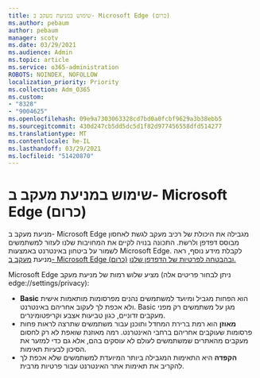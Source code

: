 ```yaml
---
title: שימוש במניעת מעקב ב- Microsoft Edge (כרום)
ms.author: pebaum
author: pebaum
manager: scotv
ms.date: 03/29/2021
ms.audience: Admin
ms.topic: article
ms.service: o365-administration
ROBOTS: NOINDEX, NOFOLLOW
localization_priority: Priority
ms.collection: Adm_O365
ms.custom:
- "8328"
- "9004625"
ms.openlocfilehash: 09e9a7303063328cd7bd0a0fcbf9629a3b38ebb5
ms.sourcegitcommit: 430d247cb5dd5dc5d1f82d977456558dfd514277
ms.translationtype: MT
ms.contentlocale: he-IL
ms.lasthandoff: 03/29/2021
ms.locfileid: "51420870"
---
```

# <a name="use-tracking-prevention-in-microsoft-edge-chromium"></a>שימוש במניעת מעקב ב- Microsoft Edge (כרום)

מניעת מעקב ב- Microsoft Edge מגבילה את היכולת של רכיב מעקב לגשת לאחסון מבוסס דפדפן ולרשת. התכונה בנויה לקיים את המחויבות שלנו לעזור למשתמשים לשמור על ביטחון באינטרנט באמצעות Microsoft Edge. לקבלת מידע נוסף, ראה מניעת [מעקב ב- Microsoft Edge (כרום)](https://go.microsoft.com/fwlink/?linkid=2135435) [ובהבטחה לפרטיות של הדפדפן שלנו.](https://go.microsoft.com/fwlink/?linkid=2135350)

Microsoft Edge מציע שלוש רמות של מניעת מעקב (ניתן לבחור פריטים אלה edge://settings/privacy):

- **Basic** הוא הפחות מגביל ומיועד למשתמשים נהנים מפרסומות מותאמות אישית ולא אכפת לך לעקוב אחריהם באינטרנט. Basic מגן על משתמשים רק מפני מעקבים זדוניים, כגון טביעות אצבע וקריפטומינרים.
- **מאוזן** הוא רמת ברירת המחדל ותוכנן עבור משתמשים שתרצה לראות פחות פרסומות שעוקבים אחריהם ברחבי האינטרנט. רמה מאוזנת שואפת לא רק לחסום מעקבים מהאתרים שמשתמשים לעולם לא עוסקים בהם, אלא גם כדי למזער את הסיכון לבעיות תאימות.
- **הקפדה** היא התאימות המגבילה ביותר המיועדת למשתמשים שלא אכפת לך להקריב את תאימות אתר האינטרנט עבור פרטיות מרבית.